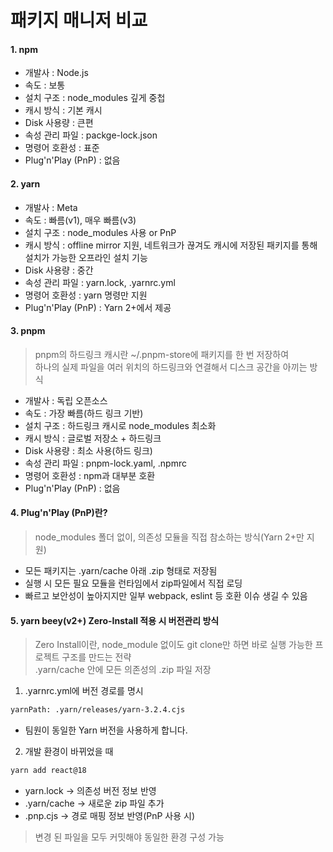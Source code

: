 # 패키지 매니저 비교

#### 1. npm

- 개발사 : Node.js
- 속도 : 보통
- 설치 구조 : node_modules 깊게 중첩
- 캐시 방식 : 기본 캐시
- Disk 사용량 : 큰편
- 속성 관리 파일 : packge-lock.json
- 명령어 호환성 : 표준
- Plug'n'Play (PnP) : 없음

#### 2. yarn

- 개발사 : Meta
- 속도 : 빠름(v1), 매우 빠름(v3)
- 설치 구조 : node_modules 사용 or PnP
- 캐시 방식 : offline mirror 지원, 네트워크가 끊겨도 캐시에 저장된 패키지를 통해 설치가 가능한 오프라인 설치 기능
- Disk 사용량 : 중간
- 속성 관리 파일 : yarn.lock, .yarnrc.yml
- 명령어 호환성 : yarn 명령만 지원
- Plug'n'Play (PnP) : Yarn 2+에서 제공

#### 3. pnpm

> pnpm의 하드링크 캐시란 ~/.pnpm-store에 패키지를 한 번 저장하여  
> 하나의 실제 파일을 여러 위치의 하드링크와 연결해서 디스크 공간을 아끼는 방식

- 개발사 : 독립 오픈소스
- 속도 : 가장 빠름(하드 링크 기반)
- 설치 구조 : 하드링크 캐시로 node_modules 최소화
- 캐시 방식 : 글로벌 저장소 + 하드링크
- Disk 사용량 : 최소 사용(하드 링크)
- 속성 관리 파일 : pnpm-lock.yaml, .npmrc
- 명령어 호환성 : npm과 대부분 호환
- Plug'n'Play (PnP) : 없음

#### 4. Plug'n'Play (PnP)란?

> node_modules 폴더 없이, 의존성 모듈을 직접 참소하는 방식(Yarn 2+만 지원)

- 모든 패키지는 .yarn/cache 아래 .zip 형태로 저장됨
- 실행 시 모든 필요 모듈을 런타임에서 zip파일에서 직접 로딩
- 빠르고 보안성이 높아지지만 일부 webpack, eslint 등 호환 이슈 생길 수 있음

#### 5. yarn beey(v2+) Zero-Install 적용 시 버전관리 방식

> Zero Install이란, node_module 없이도 git clone만 하면 바로 실행 가능한 프로젝트 구조를 만드는 전략  
> .yarn/cache 안에 모든 의존성의 .zip 파일 저장

1. .yarnrc.yml에 버전 경로를 명시

```bash
yarnPath: .yarn/releases/yarn-3.2.4.cjs
```

- 팀원이 동일한 Yarn 버전을 사용하게 합니다.

2. 개발 환경이 바뀌었을 때

```bash
yarn add react@18
```

- yarn.lock → 의존성 버전 정보 반영
- .yarn/cache → 새로운 zip 파일 추가
- .pnp.cjs → 경로 매핑 정보 반영(PnP 사용 시)

> 변경 된 파일을 모두 커밋해야 동일한 환경 구성 가능
